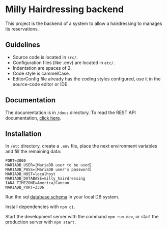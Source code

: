 # Milly Hairdressing backend

This project is the backend of a system to allow a hairdressing to manages its reservations.

## Guidelines

* Source code is located in `src/`.
* Configuration files (like .env) are located in `etc/`.
* Indentation are spaces of 2.
* Code style is cammelCase.
* EditorConfig file already has the coding styles configured, use it in the source-code editor or IDE.

## Documentation

The documentation is in `/docs` directory. To read the REST API documentation, [click here](/docs/rest_api.md).

## Installation

In `/etc` directory, create a `.env` file, place the next environment variables and fill the remaining data:

```
PORT=3000
MARIADB_USER=[MariaDB user to be used]
MARIADB_PASS=[MariaDB user's password]
MARIADB_HOST=localhost
MARIADB_DATABASE=milly_hairdressing
IANA_TIMEZONE=America/Cancun
MARIADB_PORT=3306
```

Run the sql [database schema](/src/scripts/database_schema.sql) in your local DB system.

Install dependencies with `npm ci`.

Start the development server with the command `npm run dev`, or start the production server with `npm start`.

